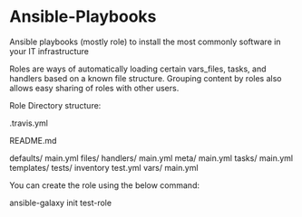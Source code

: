 # Ansible-Playbooks
Ansible playbooks (mostly role) to install the most commonly software in your IT infrastructure

Roles are ways of automatically loading certain vars_files, tasks, and handlers based on a known file structure. Grouping content by roles also allows easy sharing of roles with other users.

Role Directory structure:

.travis.yml

README.md

defaults/
    main.yml
files/
handlers/
    main.yml
meta/
    main.yml
tasks/
    main.yml
templates/
tests/
    inventory
    test.yml
vars/
    main.yml
        
        
You can create the role using the below command:

ansible-galaxy init test-role
